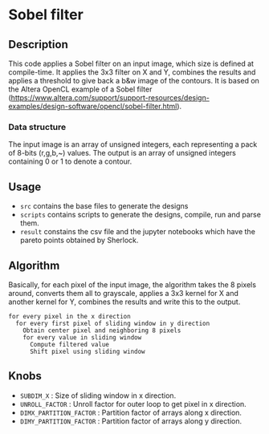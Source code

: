 # Sobel filter

## Description

This code applies a Sobel filter on an input image, which size is defined at compile-time. It applies the 3x3 filter on X and Y, combines the results and applies a threshold to give back a b&w image of the contours.
It is based on the Altera OpenCL example of a Sobel filter (https://www.altera.com/support/support-resources/design-examples/design-software/opencl/sobel-filter.html).

### Data structure

The input image is an array of unsigned integers, each representing a pack of 8-bits (r,g,b,~) values. The output is an array of unsigned integers containing 0 or 1 to denote a contour.

## Usage

* `src` contains the base files to generate the designs
* `scripts` contains scripts to generate the designs, compile, run and parse them.
* `result` constains the csv file and the jupyter notebooks which have the pareto points obtained by Sherlock.

## Algorithm

Basically, for each pixel of the input image, the algorithm takes the 8 pixels around, converts them all to grayscale, applies a 3x3 kernel for X and another kernel for Y, 
combines the results and write this to the output.

```
for every pixel in the x direction
  for every first pixel of sliding window in y direction
    Obtain center pixel and neighboring 8 pixels
    for every value in sliding window
      Compute filtered value
      Shift pixel using sliding window
```

## Knobs

- `SUBDIM_X`              : Size of sliding window in x direction.
- `UNROLL_FACTOR`         : Unroll factor for outer loop to get pixel in x direction.
- `DIMX_PARTITION_FACTOR` : Partition factor of arrays along x direction.
- `DIMY_PARTITION_FACTOR` : Partition factor of arrays along y direction.
